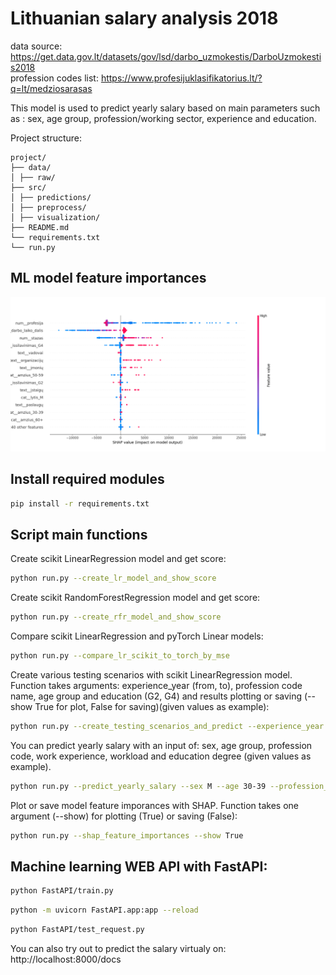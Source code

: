 # Lithuanian salary analysis 2018

data source: https://get.data.gov.lt/datasets/gov/lsd/darbo_uzmokestis/DarboUzmokestis2018 <br />
profession codes list: https://www.profesijuklasifikatorius.lt/?q=lt/medziosarasas

This model is used to predict yearly salary based on main parameters such as : sex, age group, profession/working sector, experience and education. 

Project structure:
```
project/
├── data/
│ ├── raw/
├── src/
│ ├── predictions/
│ ├── preprocess/
│ ├── visualization/
├── README.md
└── requirements.txt
└── run.py
```
## ML model feature importances
![Model](https://github.com/valdasjurk/Airplane_accidents_analysis/blob/cee1910b0d895ab2efe8d828a7185eca81d4e3ec/Figure_32.png)

## Install required modules
```bash
pip install -r requirements.txt
```
## Script main functions

Create scikit LinearRegression model and get score:
```bash
python run.py --create_lr_model_and_show_score 
```
Create scikit RandomForestRegression model and get score:
```bash
python run.py --create_rfr_model_and_show_score 
```
Compare scikit LinearRegression and pyTorch Linear models:
```bash
python run.py --compare_lr_scikit_to_torch_by_mse
```
Create various testing scenarios with scikit LinearRegression model. Function takes arguments: experience_year (from, to), profession code name, age group and education (G2, G4) and results plotting or saving (--show True for plot, False for saving)(given values as example):
```bash
python run.py --create_testing_scenarios_and_predict --experience_year 1,31 --profession 251 --age_group 30-39 --education G4 --show True
```
You can predict yearly salary with an input of: sex, age group, profession code, work experience, workload and education degree (given values as example).
```bash
python run.py --predict_yearly_salary --sex M --age 30-39 --profession_code 334 --exp 5 --workload 100 --educ G4
```
Plot or save model feature imporances with SHAP. Function takes one argument (--show) for plotting (True) or saving (False):
```bash
python run.py --shap_feature_importances --show True
```

## Machine learning WEB API with FastAPI:

```bash
python FastAPI/train.py
```
```bash
python -m uvicorn FastAPI.app:app --reload
```
```bash
python FastAPI/test_request.py
```
You can also try out to predict the salary virtualy on: http://localhost:8000/docs




